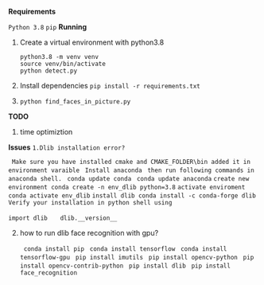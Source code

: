 **Requirements**

`Python 3.8`
`pip`
**Running**
1. Create a virtual environment with python3.8
   ```
   python3.8 -m venv venv
   source venv/bin/activate
   python detect.py
   ```
   
2. Install dependencies
   `pip install -r requirements.txt`

4. `python find_faces_in_picture.py`

**TODO**

1. time optimiztion

**Issues**
`1.Dlib installation error?`

  ` Make sure you have installed cmake and CMAKE_FOLDER\bin added it in environment varaible`
  ` Install anaconda`
 `  then run following commands in anaconda shell. `
     ` conda update conda`
     ` conda update anaconda`
   `create new environment conda create -n env_dlib python=3.8`
   `activate enviroment` `conda activate env_dlib`
   `install dlib conda install -c conda-forge dlib`
   `Verify your installation in python shell using`

  ` import dlib `
    `   dlib.__version__`
       
 2. how to run dlib face recognition with gpu?
   
     ` conda install pip`
     ` conda install tensorflow`
     ` conda install tensorflow-gpu`
     ` pip install imutils`
     ` pip install opencv-python`
     ` pip install opencv-contrib-python`
     ` pip install dlib`
     ` pip install face_recognition`
